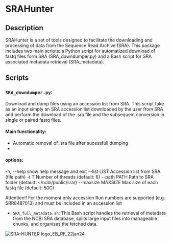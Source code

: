 # SRAHunter 

## Description
SRAHunter is a set of tools designed to facilitate the downloading and processing of data from the Sequence Read Archive (SRA). This package includes two main scripts: a Python script for automatized download of fastq files form SRA (SRA_downdumper.py) and a Bash script for SRA associated metadata retrieval (SRA_metadata).

## Scripts
### `SRA_downdumper.py`: 
Download and dump files using an accession list from SRA. This script take as an input simply an SRA accession list downloaded by the user from SRA and perform the download of the .sra file and the subsequent conversion in single or paired fastq files.
 #### Main functionality:
- Automatic removal of .sra file after sucessfull dumping
- 

 #### options:
  -h, --help         show help message and exit
  --list LIST        Accession list from SRA (file path)
  -t T               Number of threads (default: 6)
  --path PATH        Path to SRA folder (default: ~/ncbi/public/sra/)
  --maxsize MAXSIZE  Max size of each fastq file (default: 50G)

Attention!! For the moment only accession Run numbers are supported (e.g. SRR8487013) and must be included in an accession list 


- `SRA_full_metadata.sh`: This Bash script handles the retrieval of metadata from the NCBI SRA database, splits large input files into manageable chunks, and organizes the fetched data.


![SRA-HUNTER logo_EB_RF_22jan24](https://github.com/GitEnricoNeko/SRAHunter/assets/75318813/1fed43fc-07a7-443d-ada0-0464b5cf95e3)
